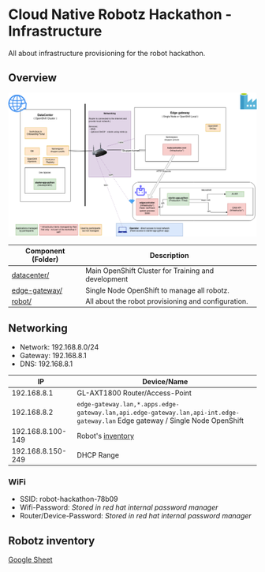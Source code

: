# Cloud Native Robotz Hackathon - Infrastructure

All about infrastructure provisioning for the robot hackathon.

## Overview

![Overview](overview.drawio.v2.png)

|Component (Folder)|Description|
|---|---|
|[datacenter/](datacenter/)|Main OpenShift Cluster for Training and development|
|[edge-gateway/](edge-gateway/)| Single Node OpenShift to manage all robotz.
|[robot/](robot/)|All about the robot provisioning and configuration.

## Networking

* Network: 192.168.8.0/24
* Gateway: 192.168.8.1
* DNS: 192.168.8.1

|IP|Device/Name|
|---|---|
|192.168.8.1|GL-AXT1800 Router/Access-Point|
|192.168.8.2|`edge-gateway.lan,*.apps.edge-gateway.lan,api.edge-gateway.lan,api-int.edge-gateway.lan` Edge gateway / Single Node OpenShift|
|192.168.8.100-149|Robot's [inventory](https://docs.google.com/spreadsheets/d/1HIwmvbSDCddMpYYcYuls53cX771A9UED9M1vFjI9NCs/edit?usp=drive_web&ouid=117302997330820064193)
|192.168.8.150-249|DHCP Range

### WiFi

* SSID: robot-hackathon-78b09
* Wifi-Password: *Stored in red hat internal password manager*
* Router/Device-Password: *Stored in red hat internal password manager*

## Robotz inventory

[Google Sheet](https://docs.google.com/spreadsheets/d/1HIwmvbSDCddMpYYcYuls53cX771A9UED9M1vFjI9NCs/edit#gid=0)